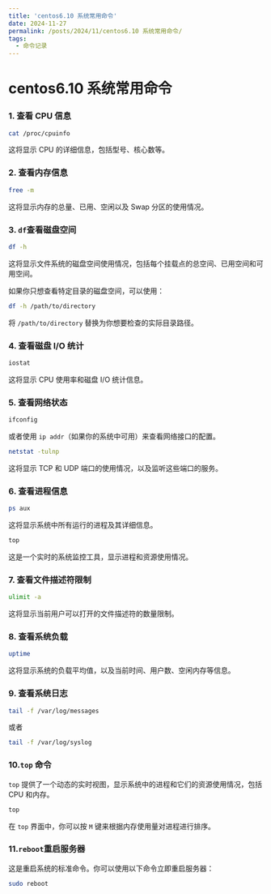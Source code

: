 ```yaml
---
title: 'centos6.10 系统常用命令'
date: 2024-11-27
permalink: /posts/2024/11/centos6.10 系统常用命令/
tags:
  - 命令记录
---
```


# centos6.10 系统常用命令

### 1. 查看 CPU 信息

```bash
cat /proc/cpuinfo
```

这将显示 CPU 的详细信息，包括型号、核心数等。

### 2. 查看内存信息

```bash
free -m
```

这将显示内存的总量、已用、空闲以及 Swap 分区的使用情况。

### 3. `df`查看磁盘空间

```bash
df -h
```

这将显示文件系统的磁盘空间使用情况，包括每个挂载点的总空间、已用空间和可用空间。

如果你只想查看特定目录的磁盘空间，可以使用：

```bash
df -h /path/to/directory
```

将 `/path/to/directory` 替换为你想要检查的实际目录路径。

### 4. 查看磁盘 I/O 统计

```bash
iostat
```

这将显示 CPU 使用率和磁盘 I/O 统计信息。

### 5. 查看网络状态

```bash
ifconfig
```

或者使用 `ip addr`（如果你的系统中可用）来查看网络接口的配置。

```bash
netstat -tulnp
```

这将显示 TCP 和 UDP 端口的使用情况，以及监听这些端口的服务。

### 6. 查看进程信息

```bash
ps aux
```

这将显示系统中所有运行的进程及其详细信息。

```bash
top
```

这是一个实时的系统监控工具，显示进程和资源使用情况。

### 7. 查看文件描述符限制

```bash
ulimit -a
```

这将显示当前用户可以打开的文件描述符的数量限制。

### 8. 查看系统负载

```bash
uptime
```

这将显示系统的负载平均值，以及当前时间、用户数、空闲内存等信息。

### 9. 查看系统日志

```bash
tail -f /var/log/messages
```

或者

```bash
tail -f /var/log/syslog
```

### 10.`top` 命令

`top` 提供了一个动态的实时视图，显示系统中的进程和它们的资源使用情况，包括 CPU 和内存。

```bash
top
```

在 `top` 界面中，你可以按 `M` 键来根据内存使用量对进程进行排序。

### 11.`reboot`重启服务器

这是重启系统的标准命令。你可以使用以下命令立即重启服务器：

```bash
sudo reboot
```
